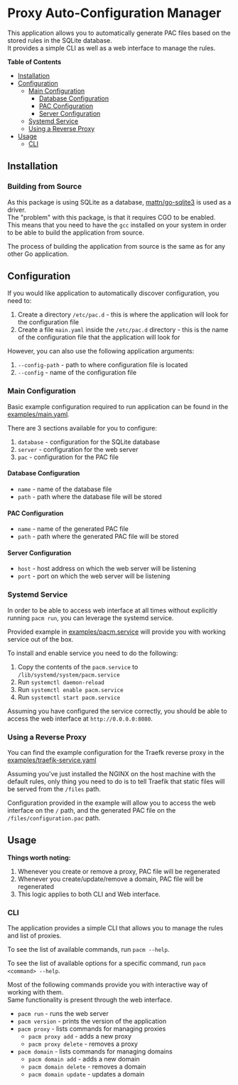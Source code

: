 # Proxy Auto-Configuration Manager
This application allows you to automatically generate PAC files based on the stored rules in the SQLite database.  
It provides a simple CLI as well as a web interface to manage the rules.

**Table of Contents**
- [Installation](#installation)
- [Configuration](#configuration)
  - [Main Configuration](#main-configuration)
    - [Database Configuration](#database-configuration)
    - [PAC Configuration](#pac-configuration)
    - [Server Configuration](#server-configuration)
  - [Systemd Service](#systemd-service)
  - [Using a Reverse Proxy](#using-a-reverse-proxy)
- [Usage](#usage)
  - [CLI](#cli)

## Installation

### Building from Source

As this package is using SQLite as a database, [mattn/go-sqlite3](github.com/mattn/go-sqlite3) is used as a driver.  
The "problem" with this package, is that it requires CGO to be enabled.  
This means that you need to have the `gcc` installed on your system in order to be able to build the application from source.

The process of building the application from source is the same as for any other Go application.

## Configuration
If you would like application to automatically discover configuration, you need to:
1. Create a directory `/etc/pac.d` - this is where the application will look for the configuration file
2. Create a file `main.yaml` inside the `/etc/pac.d` directory - this is the name of the configuration file that the application will look for

However, you can also use the following application arguments:
1. `--config-path` - path to where configuration file is located
2. `--config` - name of the configuration file

### Main Configuration
Basic example configuration required to run application can be found in the [examples/main.yaml](https://github.com/darki73/pac-manager/blob/main/examples/main.yaml).

There are 3 sections available for you to configure:
1. `database` - configuration for the SQLite database
2. `server` - configuration for the web server
3. `pac` - configuration for the PAC file

#### Database Configuration
- `name` - name of the database file
- `path` - path where the database file will be stored

#### PAC Configuration
- `name` - name of the generated PAC file
- `path` - path where the generated PAC file will be stored

#### Server Configuration
- `host` - host address on which the web server will be listening
- `port` - port on which the web server will be listening

### Systemd Service
In order to be able to access web interface at all times without explicitly running `pacm run`, you can leverage the systemd service.

Provided example in [examples/pacm.service](https://github.com/darki73/pac-manager/blob/main/examples/pacm.service) will provide you with working service out of the box.

To install and enable service you need to do the following:
1. Copy the contents of the `pacm.service` to `/lib/systemd/system/pacm.service`
2. Run `systemctl daemon-reload`
3. Run `systemctl enable pacm.service`
4. Run `systemctl start pacm.service`

Assuming you have configured the service correctly, you should be able to access the web interface at `http://0.0.0.0:8080`.

### Using a Reverse Proxy
You can find the example configuration for the Traefk reverse proxy in the [examples/traefik-service.yaml](https://github.com/darki73/pac-manager/blob/main/examples/traefik-service.yaml)  

Assuming you've just installed the NGINX on the host machine with the default rules, only thing you need to do is to tell Traefik that static files will be served from the `/files` path.  

Configuration provided in the example will allow you to access the web interface on the `/` path, and the generated PAC file on the `/files/configuration.pac` path.

## Usage

**Things worth noting:**
1. Whenever you create or remove a proxy, PAC file will be regenerated
2. Whenever you create/update/remove a domain, PAC file will be regenerated
3. This logic applies to both CLI and Web interface.

### CLI
The application provides a simple CLI that allows you to manage the rules and list of proxies.

To see the list of available commands, run `pacm --help`.

To see the list of available options for a specific command, run `pacm <command> --help`.

Most of the following commands provide you with interactive way of working with them.   
Same functionality is present through the web interface.

- `pacm run` - runs the web server
- `pacm version` - prints the version of the application
- `pacm proxy` - lists commands for managing proxies
  - `pacm proxy add` - adds a new proxy
  - `pacm proxy delete` - removes a proxy
- `pacm domain` - lists commands for managing domains
  - `pacm domain add` - adds a new domain
  - `pacm domain delete` - removes a domain
  - `pacm domain update` - updates a domain